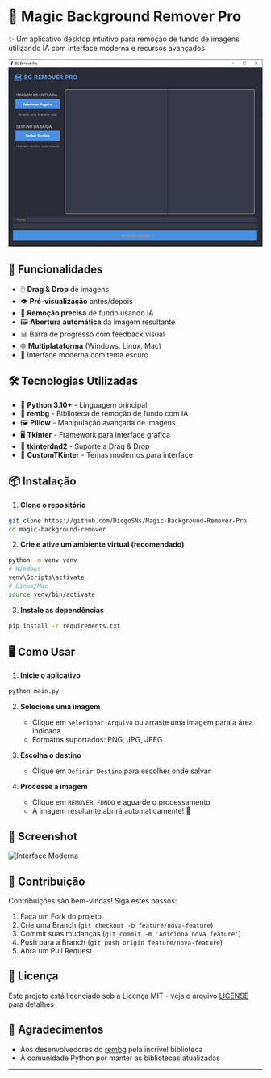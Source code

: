 # 🎨 Magic Background Remover Pro 

✨ Um aplicativo desktop intuitivo para remoção de fundo de imagens utilizando IA com interface moderna e recursos avançados

![App Screenshot](/images/1.jpg) <!-- Você pode adicionar uma screenshot real depois -->

## 🚀 Funcionalidades

- 🖱️ **Drag & Drop** de imagens
- 👁️ **Pré-visualização** antes/depois
- 🎯 **Remoção precisa** de fundo usando IA
- 🖼️ **Abertura automática** da imagem resultante
- 📊 Barra de progresso com feedback visual
- 🌐 **Multiplataforma** (Windows, Linux, Mac)
- 🎨 Interface moderna com tema escuro

## 🛠️ Tecnologias Utilizadas

- 🐍 **Python 3.10+** - Linguagem principal
- 🧠 **rembg** - Biblioteca de remoção de fundo com IA
- 🖼️ **Pillow** - Manipulação avançada de imagens
- 🖥️ **Tkinter** - Framework para interface gráfica
- 🔄 **tkinterdnd2** - Suporte a Drag & Drop
- 🎨 **CustomTKinter** - Temas modernos para interface

## 📦 Instalação

1. **Clone o repositório**
```bash
git clone https://github.com/DiogoSNs/Magic-Background-Remover-Pro
cd magic-background-remover
```

2. **Crie e ative um ambiente virtual (recomendado)**
```bash
python -m venv venv
# Windows
venv\Scripts\activate
# Linux/Mac
source venv/bin/activate
```

3. **Instale as dependências**
```bash
pip install -r requirements.txt
```

## 🖥️ Como Usar

1. **Inicie o aplicativo**
```bash
python main.py
```

2. **Selecione uma imagem**
   - Clique em `Selecionar Arquivo` ou arraste uma imagem para a área indicada
   - Formatos suportados: PNG, JPG, JPEG

3. **Escolha o destino**
   - Clique em `Definir Destino` para escolher onde salvar

4. **Processe a imagem**
   - Clique em `REMOVER FUNDO` e aguarde o processamento
   - A imagem resultante abrirá automaticamente! 🎉

## 📸 Screenshot

<!-- Adicione uma screenshot real do seu aplicativo aqui -->
![Interface Moderna](screenshot.png)

## 🙌 Contribuição

Contribuições são bem-vindas! Siga estes passos:

1. Faça um Fork do projeto
2. Crie uma Branch (`git checkout -b feature/nova-feature`)
3. Commit suas mudanças (`git commit -m 'Adiciona nova feature'`)
4. Push para a Branch (`git push origin feature/nova-feature`)
5. Abra um Pull Request

## 📄 Licença

Este projeto está licenciado sob a Licença MIT - veja o arquivo [LICENSE](LICENSE) para detalhes

## 👏 Agradecimentos

- Aos desenvolvedores do [rembg](https://github.com/danielgatis/rembg) pela incrível biblioteca
- À comunidade Python por manter as bibliotecas atualizadas

---
